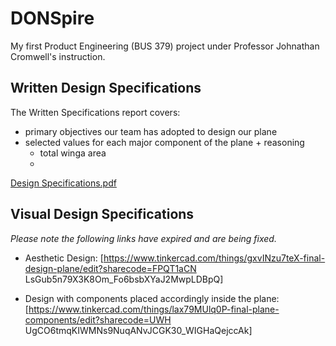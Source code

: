 # DONSpire
My first Product Engineering (BUS 379) project under Professor Johnathan Cromwell's instruction.

## Written Design Specifications
The Written Specifications report covers:
* primary objectives our team has adopted to design our plane
* selected values for each major component of the plane + reasoning
    *  total winga area
    *    

[Design Specifications.pdf](https://github.com/tiffanyhltse/DONSpire/files/7231199/Design.Specifications.pdf)

## Visual Design Specifications 
*Please note the following links have expired and are being fixed.*
* Aesthetic Design: [https://www.tinkercad.com/things/gxvINzu7teX-final-design-plane/edit?sharecode=FPQT1aCN
LsGub5n79X3K8Om_Fo6bsbXYaJ2MwpLDBpQ]

* Design with components placed accordingly inside the plane:
[https://www.tinkercad.com/things/lax79MUlq0P-final-plane-components/edit?sharecode=UWH
UgCO6tmqKIWMNs9NuqANvJCGK30_WIGHaQejccAk]



